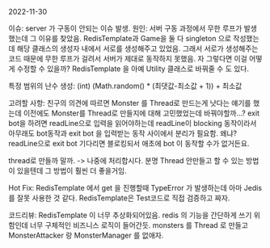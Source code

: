 2022-11-30

이슈:
server 가 구동이 안되는 이슈 발생.
원인: 서버 구동 과정에서 무한 루프가 발생했는데 그 이유를 찾았음.
RedisTemplate과 Game을 둘 다 singleton 으로 작성했는데
해당 클래스의 생성자 내에서 서로를 생성해주고 있었음.
그래서 서로가 생성해주는 코드 때문에 무한 루프가 걸려서
서버가 제대로 동작하지 못했음.
자 그렇다면 이걸 어떻게 수정할 수 있을까?
RedisTemplate 을 아예 Utility 클래스로 바꿔줄 수 도 있다.

특정 범위의 난수 생성: (int) (Math.random() * (최댓값-최소값 + 1)) + 최소값

고려할 사항:
친구의 의견에 따르면 Monster 를 Thread로 만드는게 낫다는 얘기를 했는데
이전에도 Monster를 Thread로 만들지에 대해 고민했었는데 바꿔야할까...?
exit bot을 하려면 readLine으로 입력을 읽어야하는데 readLine이 blocking 동작이라서
아무래도 bot동작과 exit bot 을 입력받는 동작 사이에서 분리가 필요함.
왜냐? readLine으로 exit bot 기다리면 블로킹되서 애초에 bot 이 동작할 수가 없거든요.

thread로 만들까 말까. -> 나중에 처리합시다. 분명 Thread 안만들고 할 수 있는 방법이 있을텐데 그 방법이 훨씬 더 좋을거임.

Hot Fix:
RedisTemplate 에서 get 을 진행할때 TypeError 가 발생하는데 아마 Jedis 를 잘못 사용한 것 같다.
RedisTemplate은 Test코드로 직접 검증하고 짜자.

코드리뷰:
RedisTemplate 이 너무 추상화되어있음. 
redis 의 기능을 간단하게 쓰기 위함인데 너무 구체적인 비즈니스 로직이 들어간듯. 
monsters 를 Thread 로 만들고 MonsterAttacker 랑 MonsterManager 를 없애자. 
